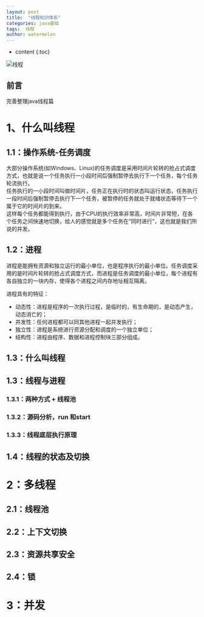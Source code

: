 ```yaml
---
layout: post
title:  "线程知识体系"
categories: java基础
tags:  线程
author: watermelon
---
```

* content
{:toc}

![线程](https://images.gitee.com/uploads/images/2019/0226/173713_ac5a7442_1210188.jpeg)
## 前言
完善整理java线程篇




# **1、什么叫线程**

## **1.1：操作系统-任务调度**
  大部分操作系统(如Windows、Linux)的任务调度是采用时间片轮转的抢占式调度方式，也就是说一个任务执行一小段时间后强制暂停去执行下一个任务，每个任务轮流执行。   
任务执行的一小段时间叫做时间片，任务正在执行时的状态叫运行状态，任务执行一段时间后强制暂停去执行下一个任务，被暂停的任务就处于就绪状态等待下一个属于它的时间片的到来。   
这样每个任务都能得到执行，由于CPU的执行效率非常高，时间片非常短，在各个任务之间快速地切换，给人的感觉就是多个任务在“同时进行”，这也就是我们所说的并发。   

## **1.2：进程**
进程是能拥有资源和独立运行的最小单位，也是程序执行的最小单位。任务调度采用的是时间片轮转的抢占式调度方式，而进程是任务调度的最小单位，每个进程有各自独立的一块内存，使得各个进程之间内存地址相互隔离。

进程具有的特征：
* 动态性：进程是程序的一次执行过程，是临时的，有生命期的，是动态产生，动态消亡的；
* 并发性：任何进程都可以同其他进程一起并发执行；
* 独立性：进程是系统进行资源分配和调度的一个独立单位；
* 结构性：进程由程序、数据和进程控制块三部分组成。


## **1.3：什么叫线程**

## **1.3：线程与进程**

### **1.3.1：两种方式 + 线程池**
### **1.3.2：源码分析，run 和start**
### **1.3.3：线程底层执行原理**

## **1.4：线程的状态及切换**

# **2：多线程**
## **2.1：线程池**
## **2.2：上下文切换**
## **2.3：资源共享安全**
## **2.4：锁**

# **3：并发**

